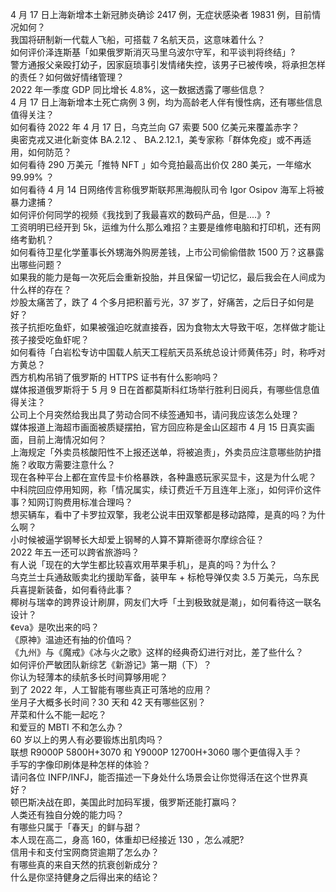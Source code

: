 4 月 17 日上海新增本土新冠肺炎确诊 2417 例，无症状感染者 19831 例，目前情况如何？  
我国将研制新一代载人飞船，可搭载 7 名航天员，这意味着什么？  
如何评价泽连斯基「如果俄罗斯消灭马里乌波尔守军，和平谈判将终结」?  
警方通报父亲殴打幼子，因家庭琐事引发情绪失控，该男子已被传唤，将承担怎样的责任？如何做好情绪管理？  
2022 年一季度 GDP 同比增长 4.8%，这一数据透露了哪些信息？  
4 月 17 日上海新增本土死亡病例 3 例，均为高龄老人伴有慢性病，还有哪些信息值得关注？  
如何看待 2022 年 4 月 17 日，乌克兰向 G7 索要 500 亿美元来覆盖赤字？  
奥密克戎又进化新变体 BA.2.12 、 BA.2.12.1，美专家称「群体免疫」或不再适用，如何防范？  
如何看待 290 万美元「推特 NFT 」如今竞拍最高出价仅 280 美元，一年缩水 99.99% ？  
如何看待 4 月 14 日网络传言称俄罗斯联邦黑海舰队司令 Igor Osipov 海军上将被暴力逮捕？  
如何评价何同学的视频《我找到了我最喜欢的数码产品，但是....》?  
工资明明已经开到 5k，运维为什么那么难招？主要是维修电脑和打印机，还有网络考勤机？  
如何看待卫星化学董事长外甥海外购房差钱，上市公司偷偷借款 1500 万？这暴露出哪些问题？  
如果我的能力是每一次死后会重新投胎，并且保留一切记忆，最后我会在人间成为什么样的存在？  
炒股太痛苦了，跌了 4 个多月把积蓄亏光，37 岁了，好痛苦，之后日子如何是好？  
孩子抗拒吃鱼虾，如果被强迫吃就直接吞，因为食物太大导致干呕，怎样做才能让孩子接受吃鱼虾呢？  
如何看待「白岩松专访中国载人航天工程航天员系统总设计师黄伟芬」时，称呼对方黄总？  
西方机构吊销了俄罗斯的 HTTPS 证书有什么影响吗？  
媒体报道俄罗斯将于 5 月 9 日在首都莫斯科红场举行胜利日阅兵，有哪些信息值得关注？  
公司上个月突然给我出具了劳动合同不续签通知书，请问我应该怎么处理？  
媒体报道上海超市画面被质疑摆拍，官方回应称是金山区超市 4 月 15 日真实画面，目前上海情况如何？  
上海规定「外卖员核酸阳性不上报还送单，将被追责」，外卖员应注意哪些防护措施？收取方需要注意什么？  
现在各种平台上都在宣传显卡价格暴跌，各种蛊惑玩家买显卡，这是为什么呢？  
中科院回应停用知网，称「情况属实，续订费近千万且连年上涨」，如何评价这件事？知网订购费用标准合理吗？  
想买辆车，看中了卡罗拉双擎，我老公说丰田双擎都是移动路障，是真的吗？为什么啊？  
小时候被逼学钢琴长大却爱上钢琴的人算不算斯德哥尔摩综合征？  
2022 年五一还可以跨省旅游吗？  
有人说「现在的大学生都比较喜欢用苹果手机」，是真的吗？为什么？  
乌克兰士兵通敌贩卖北约援助军备，装甲车 + 标枪导弹仅卖 3.5 万美元，乌东民兵喜提新装备，如何看待此事？  
椰树与瑞幸的跨界设计刷屏，网友们大呼「土到极致就是潮」，如何看待这一联名设计？  
《eva》是吹出来的吗？  
《原神》温迪还有抽的价值吗？  
《九州》与《魔戒》《冰与火之歌》这样的经典奇幻进行对比，差了些什么？  
如何评价严敏团队新综艺《新游记》第一期（下）？  
你认为轻薄本的续航多长时间算够用呢？  
到了 2022 年，人工智能有哪些真正可落地的应用？  
坐月子大概多长时间？30 天和 42 天有哪些区别？  
芹菜和什么不能一起吃？  
和爱豆的 MBTI 不和怎么办？  
60 岁以上的男人有必要锻炼出肌肉吗？  
联想 R9000P 5800H+3070 和 Y9000P 12700H+3060 哪个更值得入手？  
手写的字像印刷体是种怎样的体验？  
请问各位 INFP/INFJ，能否描述一下身处什么场景会让你觉得活在这个世界真好？  
顿巴斯决战在即，美国此时加码军援，俄罗斯还能打赢吗？  
人类还有独自分娩的能力吗？  
有哪些只属于「春天」的鲜与甜？  
本人现在高二，身高 160，体重却已经接近 130 ，怎么减肥?  
信用卡和支付宝网商贷逾期了怎么办？  
有哪些真的来自天然的抗衰创新成分？  
什么是你坚持健身之后得出来的结论？  
